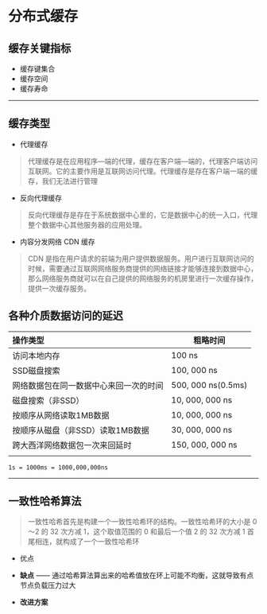 # <a name="top">分布式缓存</a>





## 缓存关键指标

+ 缓存键集合
+ 缓存空间
+ 缓存寿命







----

## <a name="cacheType">缓存类型</a>

+ 代理缓存

> 代理缓存是在应用程序—端的代理，缓存在客户端—端的，代理客户端访问互联网。它的主要作用是互联网访问代理。代理缓存是存在客户端一端的缓存，我们无法进行管理

+ 反向代理缓存

> 反向代理缓存是存在于系统数据中心里的，它是数据中心的统一入口，代理整个数据中心其他服务器的应用处理。

+ 内容分发网络 CDN 缓存

> CDN 是指在用户请求的前端为用户提供数据服务。用户进行互联网访问的时候，需要通过互联网网络服务商提供的网络链接才能够连接到数据中心，那么网络服务商就可以在自己提供的网络服务的机房里进行一次缓存操作，提供一次缓存服务。





## 各种介质数据访问的延迟



| 操作类型                               | 粗略时间           |
| :------------------------------------- | ------------------ |
| 访问本地内存                           | 100 ns             |
| SSD磁盘搜索                            | 100, 000 ns        |
| 网络数据包在同一数据中心来回一次的时间 | 500, 000 ns(0.5ms) |
| 磁盘搜索（非SSD）                      | 10, 000, 000 ns    |
| 按顺序从网络读取1MB数据                | 10, 000, 000 ns    |
| 按顺序从磁盘（非SSD）读取1MB数据       | 30, 000, 000 ns    |
| 跨大西洋网络数据包一次来回延时         | 150, 000, 000 ns   |
|                                        |                    |

`1s = 1000ms = 1000,000,000ns`





----

## 一致性哈希算法

>一致性哈希首先是构建一个一致性哈希环的结构。一致性哈希环的大小是 0～2 的 32 次方减 1，这个取值范围的 0 和最后一个值 2 的 32 次方减 1 首尾相连，就构成了一个一致性哈希环
>
>

+ 优点



+ **缺点** —— 通过哈希算法算出来的哈希值放在环上可能不均衡，这就导致有点节点负载压力过大



+ **改进方案**

  